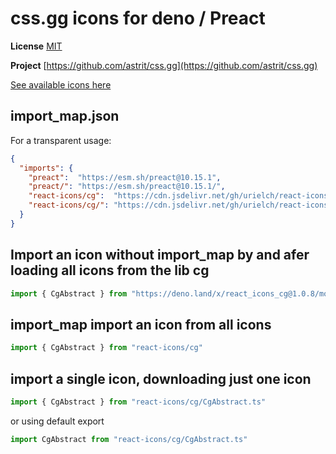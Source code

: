 # css.gg icons for deno / Preact

**License** [MIT](https://opensource.org/licenses/MIT)

**Project** [https://github.com/astrit/css.gg](https://github.com/astrit/css.gg)

[See available icons here](https://react-icons.deno.dev/cg)

## import_map.json

For a transparent usage:

```json
{
  "imports": {
    "preact":  "https://esm.sh/preact@10.15.1",
    "preact/": "https://esm.sh/preact@10.15.1/",
    "react-icons/cg":  "https://cdn.jsdelivr.net/gh/urielch/react-icons-cg@1.0.8/mod.ts",
    "react-icons/cg/": "https://cdn.jsdelivr.net/gh/urielch/react-icons-cg@1.0.8/ico/",
  }
}
```

## Import an icon without import_map by and afer loading all icons from the lib cg

```ts
import { CgAbstract } from "https://deno.land/x/react_icons_cg@1.0.8/mod.ts"
```

## import_map import an icon from all icons

```ts
import { CgAbstract } from "react-icons/cg"
```

## import a single icon, downloading just one icon

```ts
import { CgAbstract } from "react-icons/cg/CgAbstract.ts"
```

or using default export

```ts
import CgAbstract from "react-icons/cg/CgAbstract.ts"
```

